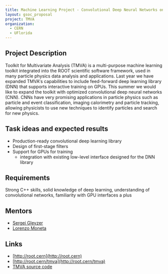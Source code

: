```yaml
---
title: Machine Learning Project - Convolutional Deep Neural Networks on GPUs for Particle Physics Applications
layout: gsoc_proposal
project: TMVA
organization:
  - CERN   
  - UFlorida
---
```


## Project Description 
Toolkit for Multivariate Analysis (TMVA) is a multi-purpose machine learning toolkit integrated into the ROOT scientific software framework, used in many particle physics data analysis and applications. Last year we have expanded TMVA's capabilities to include feed-forward deep learning library (DNN) that supports interactive training on GPUs. This summer we would like to expand the toolkit with optimized convolutional deep neural networks (CNN). CNNs have very promising applications in particle physics such as particle and event classification, imaging calorimetry and particle tracking, allowing physicists to use new techniques to identify particles and search for new physics.

## Task ideas and expected results

  * Production-ready convolutional deep learning library
  * Design of first-stage filters
  * Support for GPUs for training
     * integration with existing low-level interface designed for the DNN library

## Requirements
Strong C++ skills, solid knowledge of deep learning, understanding of convolutional networks, familiarity with GPU interfaces a plus

## Mentors

* [Sergei Gleyzer](mailto:sft-gsoc@cern.ch?subject=Convolutional%20Deep%20Neural%20Networks%20on%20GPUs%20for%20Particle%20Physics)
* [Lorenzo Moneta](mailto:sft-gsoc@cern.ch?subject=Convolutional%20Deep%20Neural%20Networks%20on%20GPUs%20for%20Particle%20Physics)

## Links

  * [http://root.cern](http://root.cern)
  * [http://root.cern/tmva](http://root.cern/tmva)
  * [TMVA source code](https://github.com/root-mirror/root/tree/master/tmva)
